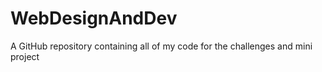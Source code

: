 # WebDesignAndDev
A GitHub repository containing all of my code for the challenges and mini project 
